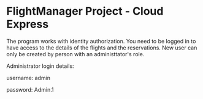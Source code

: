 # FlightManager Project - Cloud Express

The program works with identity authorization. You need to be logged in to have access to the details of the flights and the reservations. New user can only be created by person with an administtator's role.

Administrator login details:

username: admin

password: Admin.1
